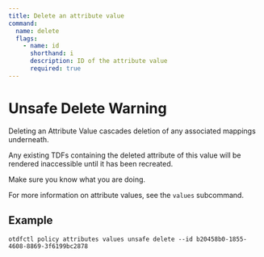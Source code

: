```yaml
---
title: Delete an attribute value
command:
  name: delete
  flags:
    - name: id
      shorthand: i
      description: ID of the attribute value
      required: true
---
```


# Unsafe Delete Warning

Deleting an Attribute Value cascades deletion of any associated mappings underneath.

Any existing TDFs containing the deleted attribute of this value will be rendered inaccessible until it has been recreated.

Make sure you know what you are doing.

For more information on attribute values, see the `values` subcommand.

## Example

```shell
otdfctl policy attributes values unsafe delete --id b20458b0-1855-4608-8869-3f6199bc2878
```
